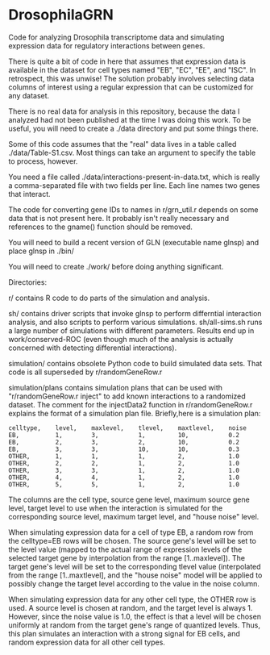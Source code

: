 # DrosophilaGRN
Code for analyzing Drosophila transcriptome data and simulating expression data for
regulatory interactions between genes.

There is quite a bit of code in here that assumes that expression data
is available in the dataset for cell types named "EB", "EC", "EE", and
"ISC". In retrospect, this was unwise! The solution probably involves
selecting data columns of interest using a regular expression that can be
customized for any dataset.

There is no real data for analysis in this repository, because the data
I analyzed had not been published at the time I was doing this work. To
be useful, you will need to create a ./data directory and put some things
there.

Some of this code assumes that the "real" data lives in a table called
./data/Table-S1.csv. Most things can take an argument to specify the table
to process, however.

You need a file called ./data/interactions-present-in-data.txt, which is
really a comma-separated file with two fields per line. Each line names
two genes that interact.

The code for converting gene IDs to names in r/grn_util.r depends on some
data that is not present here. It probably isn't really necessary and
references to the gname() function should be removed.

You will need to build a recent version of GLN (executable name glnsp) and
place glnsp in ./bin/

You will need to create ./work/ before doing anything significant.

Directories:

r/  contains R code to do parts of the simulation and analysis.

sh/  contains driver scripts that invoke glnsp to perform differntial interaction analysis,
and also scripts to perform various simulations. sh/all-sims.sh runs a large number of
simulations with different parameters. Results end up in work/conserved-ROC (even though
much of the analysis is actually concerned with detecting differential interactions).

simulation/  contains obsolete Python code to build simulated data sets. That code is
all superseded by r/randomGeneRow.r

simulation/plans contains simulation plans that can be used with
"r/randomGeneRow.r inject" to add known interactions to a randomized dataset.
The comment for the injectData2 function in r/randomGeneRow.r explains the format 
of a simulation plan file.  Briefly,here is a simulation plan:

```
celltype,    level,    maxlevel,    tlevel,    maxtlevel,    noise
EB,          1,        3,           1,         10,           0.2
EB,          2,        3,           2,         10,           0.2
EB,          3,        3,           10,        10,           0.3
OTHER,       1,        1,           1,         2,            1.0
OTHER,       2,        2,           1,         2,            1.0
OTHER,       3,        3,           1,         2,            1.0
OTHER,       4,        4,           1,         2,            1.0
OTHER,       5,        5,           1,         2,            1.0
```

The columns are the cell type, source gene level, maximum source gene level,
target level to use when the interaction is simulated for the corresponding
source level, maximum target level, and "house noise" level.

When simulating expression data for a cell of type EB, a random row from
the celltype=EB rows will be chosen. The source gene's level will be set
to the level value (mapped to the actual range of expression levels
of the selected target gene by interpolation from the range [1..maxlevel]).
The target gene's level will be set to the corresponding tlevel value
(interpolated from the range [1..maxtlevel], and the "house noise" model
will be applied to possibly change the target level according to the
value in the noise column.

When simulating expression data for any other cell type, the OTHER row
is used. A source level is chosen at random, and the target level is
always 1. However, since the noise value is 1.0, the effect is that a
level will be chosen uniformly at random from the target gene's range
of quantized levels. Thus, this plan simulates an interaction with a
strong signal for EB cells, and random expression data for all other
cell types.
